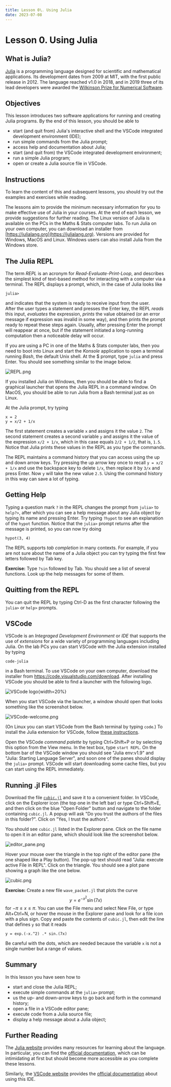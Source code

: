 ```yaml
---
title: Lesson 0\. Using Julia
date: 2023-07-08
---
```


# Lesson 0. Using Julia

## What is Julia?

[Julia](https://julialang.org/) is a programming language designed for 
scientific and mathematical applications.  Its development dates from 2009 
at MIT, with the first public release in 2012.  The language reached v1.0 
in 2018, and in 2019 three of its lead developers were awarded the 
[Wilkinson Prize for Numerical Software](https://news.mit.edu/2018/julia-language-co-creators-win-james-wilkinson-prize-numerical-software-1226).

## Objectives

This lesson introduces two software applications for running and creating 
Julia programs.  By the end of this lesson, you should be able to

* start (and quit from) Julia's interactive shell and the VSCode integrated 
development environment (IDE);
* run simple commands from the Julia prompt;
* access help and documentation about Julia;
* start (and quit from) the VSCode integrated development environment;
* run a simple Julia program;
* open or create a Julia source file in VSCode.

## Instructions

To learn the content of this and subsequent lessons, you should try out the 
examples and exercises while reading.

The lessons aim to provide the minimum necessary information for you to make 
effective use of Julia in your courses.  At the end of each lesson, we 
provide suggestions for further reading. The Linux version of Julia is 
available on the PCs in the Maths & Stats computer labs.  To run Julia on 
your own computer, you can download an installer from
[https://julialang.org](https://julialang.org).  Versions are provided for 
Windows, MacOS and Linux.  Windows users can also install Julia from the 
Windows store.

## The Julia REPL

The term *REPL* is an acronym for *Read-Evaluate-Print-Loop*, and describes 
the simplest kind of text-based method for interacting with a computer via 
a terminal.  The REPL displays a prompt, which, in the case of Julia looks 
like

```
julia>
```

and indicates that the system is ready to receive input from the user.  
After the user types a statement and presses the Enter key, the REPL *reads* 
this input, *evaluates* the expression, *prints* the value obtained (or an 
error message if expression was invalid in some way), and then prints the 
prompt ready to repeat these steps again.  Usually, after pressing Enter the 
prompt will reappear at once, but if the statement initiated a long-running 
computation then a noticeable delay will occur.

If you are using a PC in one of the Maths & Stats computer labs, then you 
need to boot into Linux and start the *Konsole* application to open a 
terminal running *Bash*, the default Unix shell.  At the $ prompt, type 
`julia` and press Enter.  You should see something similar to the image 
below.

![REPL.png](../resources/REPL.png)

If you installed Julia on Windows, then you should be able to find a graphical 
launcher that opens the Julia REPL in a command window.  On MacOS, you should 
be able to run Julia from a Bash terminal just as on Linux.

At the Julia prompt, try typing

```
x = 2
y = x/2 + 1/x
```

The first statement creates a variable `x` and assigns it the value `2`. The 
second statement creates a second variable `y` and assigns it the value of 
the expression `x/2 + 1/x`, which in this case equals `2/2 + 1/2`, that is, 
`1.5`.  Notice that Julia prints these values in the REPL as you type the 
commands. 

The REPL maintains a command history that you can access using the up and 
down arrow keys.  Try pressing the up arrow key once to recall
`y = x/2 + 1/x` and use the backspace key to delete `1/x`, then replace it 
by `3/x` and press Enter.  Now `y` will take the new value `2.5`.  Using the 
command history in this way can save a lot of typing.

## Getting Help

Typing a question mark `?` in the REPL changes the prompt from `julia>` to 
`help?>`, after which you can see a help message about any Julia object by 
typing its name and pressing Enter.  Try typing `?hypot` to see an 
explanation of the `hypot` function. Notice that the `julia>` prompt returns 
after the message is printed, so you can now try doing

```
hypot(3, 4)
```

The REPL supports *tab completion* in many contexts.  For example, if you 
are not sure about the name of a Julia object you can try typing the first 
few letters followed by Tab key.  

**Exercise:** Type `?sin` followed by Tab.  You should see a list of several 
functions.  Look up the help messages for some of them.

## Quitting from the REPL

You can quit the REPL by typing Ctrl-D as the first character following the
`julia>` or `help>` prompts.

## VSCode

VSCode is an *Integraged Development Environment* or *IDE* that supports 
the use of *extensions* for a wide variety of programming languages 
including Julia.  On the lab PCs you can start VSCode with the Julia 
extension installed by typing

```
code-julia 
```

in a Bash terminal.  To use VSCode on your own computer, download the 
installer from https://code.visualstudio.com/download.  After installing 
VSCode you should be able to find a launcher with the following logo.

![VSCode logo](../resources/vscode.png){width=20%}

When you start VSCode via the launcher, a window should open that looks 
something like the screenshot below.

![VSCode-welcome.png](../resources/VSCode-welcome.png)

(On Linux you can start VSCode from the Bash terminal by typing `code`.)
To install the Julia extension for VSCode, follow 
[these instructions](https://code.visualstudio.com/docs/languages/julia).

Open the VSCode *command palette* by typing Ctrl+Shift+P or by selecting 
this option from the View menu.  In the text box, type `start REPL`.  On 
the bottom bar of the VSCode window you should see "Julia env:v1.9" and
"Julia: Starting Language Server", and soon one of the panes should display 
the `julia>` prompt.  VSCode will start downloading some cache files, but 
you can start using the REPL immediately.

## Running .jl Files

Download the file [`cubic.jl`](../downloads/cubic.jl) and save it to a 
convenient folder.  In VSCode, click on the Explorer icon (the top one in 
the left bar) or type Ctrl+Shift+E, and then click on the blue "Open Folder" 
button and navigate to the folder containing `cubic.jl`.  A popup will ask 
"Do you trust the authors of the files in this folder?".  Click on 
"Yes, I trust the authors".

You should see `cubic.jl` listed in the Explorer pane.  Click on the file 
name to open it in an editor pane, which should look like the screenshot 
below.

![editor_pane.png](../resources/editor_pane.png)

Hover your mouse over the triangle in the top right of the editor pane (the 
one shaped like a Play button).  The pop-up text should read 
"Julia: execute active File in REPL".  Click on the triangle.  You should 
see a plot pane showing a graph like the one below.

![cubic.png](../resources/cubic.png)

**Exercise:** Create a new file `wave_packet.jl` that plots the curve
$$
y = e^{-x^2}\sin(7x)
$$
for $-\pi\le x\le\pi$.  You can use the File menu and select New File, or
type Alt+Ctrl+N, or hover the mouse in the Explorer pane and look for a
file icon with a plus sign.  Copy and paste the contents of `cubic.jl`,
then edit the line that defines `y` so that it reads

```
y = exp.(-x.^2) .* sin.(7x)
```

Be careful with the dots, which are needed because the variable `x` is
not a single number but a range of values.

## Summary

In this lesson you have seen how to

* start and close the Julia REPL;
* execute simple commands at the `julia>` prompt;
* us the up- and down-arrow keys to go back and forth in the command history;
* open a file in a VSCode editor pane;
* execute code from a Julia source file;
* display a help message about a Julia object;

## Further Reading

The [Julia website](https://julialang.org) provides many resources for
learning about the language.  In particular, you can find the
[official documentation](https://docs.julialang.org/en/v1/), which can be
intimidating at first but should become more accessible as you complete
these lessons.

Similarly, the [VSCode website](https://code.visualstudio.com/) provides the
[official documentation](https://code.visualstudio.com/docs) about using 
this IDE.  
